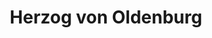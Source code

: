 ---
title: Herzog von Oldenburg
name: Peter von Oldenburg
full_name: Peter Friedrich Georg von Schleswig-Holstein-Gottorf, Prinz von Oldenburg
alias: Herzog von Oldenburg
noble: Herzog
group: Hochadel
priority: 2
---
